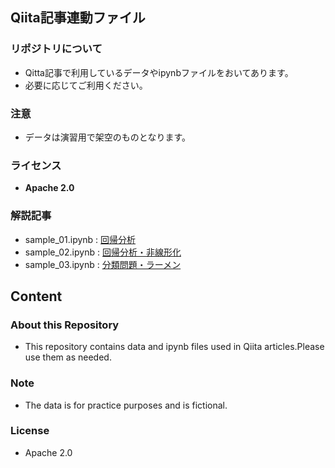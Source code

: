 ## Qiita記事連動ファイル

### リポジトリについて
* Qitta記事で利用しているデータやipynbファイルをおいてあります。
* 必要に応じてご利用ください。

### 注意
* データは演習用で架空のものとなります。

### ライセンス
* **Apache 2.0** 

### 解説記事
* sample_01.ipynb : [回帰分析](https://qiita.com/AzukiImo/items/d38f095f098607c32720)
* sample_02.ipynb : [回帰分析・非線形化](https://qiita.com/AzukiImo/items/1f1497e5c52668147461)
* sample_03.ipynb : [分類問題・ラーメン](https://qiita.com/AzukiImo/)


## Content
### About this Repository
* This repository contains data and ipynb files used in Qiita articles.Please use them as needed.

### Note
* The data is for practice purposes and is fictional.

### License
* Apache 2.0
